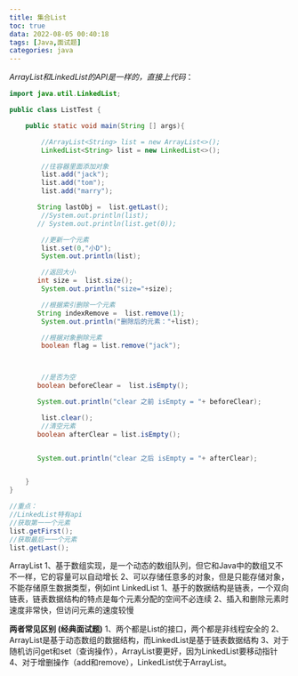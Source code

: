 ```yaml
---
title: 集合List
toc: true
data: 2022-08-05 00:40:18
tags: [Java,面试题]
categories: java
---
```


*ArrayList和LinkedList的API是一样的，直接上代码*：<!--more-->

```java
import java.util.LinkedList;

public class ListTest {

    public static void main(String [] args){

        //ArrayList<String> list = new ArrayList<>();
        LinkedList<String> list = new LinkedList<>();

        //往容器里面添加对象
        list.add("jack");
        list.add("tom");
        list.add("marry");

       String lastObj =  list.getLast();
        //System.out.println(list);
       // System.out.println(list.get(0));

        //更新一个元素
        list.set(0,"小D");
        System.out.println(list);

        //返回大小
       int size =  list.size();
        System.out.println("size="+size);

        //根据索引删除一个元素
       String indexRemove =  list.remove(1);
        System.out.println("删除后的元素："+list);

        //根据对象删除元素
        boolean flag = list.remove("jack");



        //是否为空
       boolean beforeClear =  list.isEmpty();

       System.out.println("clear 之前 isEmpty = "+ beforeClear);

        list.clear();
        //清空元素
       boolean afterClear = list.isEmpty();


       System.out.println("clear 之后 isEmpty = "+ afterClear);


    }
}

//重点：
//LinkedList特有api
//获取第⼀一个元素
list.getFirst();
//获取最后⼀一个元素
list.getLast();
```

ArrayList
		1、基于数组实现，是一个动态的数组队列，但它和Java中的数组⼜不不一样，它的容量可以自动增⻓
		2、可以存储任意多的对象，但是只能存储对象，不能存储原生数据类型，例如int
		LinkedList
		1、基于的数据结构是链表，⼀个双向链表，链表数据结构的特点是每个元素分配的空间不必连续
		2、插⼊和删除元素时速度非常快，但访问元素的速度较慢

**两者常见区别 (经典面试题)**
		1、两个都是List的接口，两个都是非线程安全的
		2、ArrayList是基于动态数组的数据结构，而LinkedList是基于链表数据结构
		3、对于随机访问get和set（查询操作），ArrayList要更好，因为LinkedList要移动指针
		4、对于增删操作（add和remove），LinkedList优于ArrayList。
